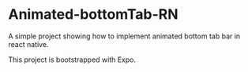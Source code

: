 # Animated-bottomTab-RN

A simple project showing how to implement animated bottom tab bar in react native.

This project is bootstrapped with Expo.
